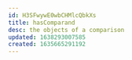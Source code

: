 ```yaml
---
id: H3SFwywE0wbCHMlcQbkXs
title: hasComparand
desc: the objects of a comparison
updated: 1638293007585
created: 1635665291192
---
```




